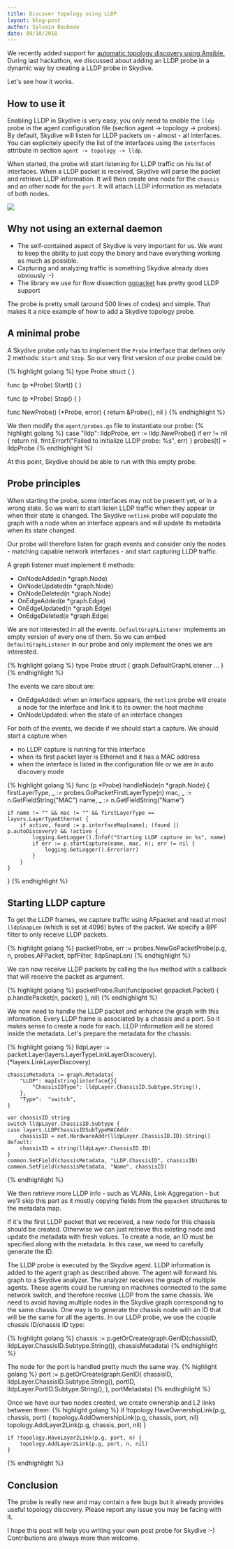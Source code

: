 ```yaml
---
title: Discover topology using LLDP
layout: blog-post
author: Sylvain Baubeau
date: 09/10/2018
---
```


We recently added support for [automatic topology discovery using Ansible.](/blog/ansible-library)
During last hackathon, we discussed about adding an LLDP probe in a dynamic way by creating
a LLDP probe in Skydive.

Let's see how it works.

## How to use it
Enabling LLDP in Skydive is very easy, you only need to enable the `lldp` probe in
the agent configuration file (section agent -> topology -> probes). By default, Skydive
will listen for LLDP packets on - almost - all interfaces. You can explicitely
specify the list of the interfaces using the `interfaces` attribute in section `agent -> topology -> lldp`.

When started, the probe will start listening for LLDP traffic on his list of interfaces.
When a LLDP packet is received, Skydive will parse the packet and retrieve LLDP information. It will
then create one node for the `chassis` and an other node for the `port`. It will attach
LLDP information as metadata of both nodes.

<p class="center">
  <a href="/assets/images/blog/lldp.png" data-lightbox="LLDP" data-title="LLDP topology view">
    <img src="/assets/images/blog/lldp.png"/>
  </a>
</p>

## Why not using an external daemon
- The self-contained aspect of Skydive is very important for us. We want to keep the
  ability to just copy the binary and have everything working as much as possible.
- Capturing and analyzing traffic is something Skydive already does obviously :-)
- The library we use for flow dissection [gopacket](http://github.com/google/gopacket)
  has pretty good LLDP support

The probe is pretty small (around 500 lines of codes) and simple. That makes it a nice
example of how to add a Skydive topology probe.

## A minimal probe

A Skydive probe only has to implement the `Probe` interface that defines only 2 methods:
`Start` and `Stop`. So our very first version of our probe could be:

{% highlight golang %}
type Probe struct {
}

func (p *Probe) Start() {
}

func (p *Probe) Stop() {
}

func NewProbe() (*Probe, error) {
  return &Probe{}, nil
}
{% endhighlight %}

We then modify the `agent/probes.go` file to instantiate our probe:
{% highlight golang %}
	case "lldp":
		lldpProbe, err := lldp.NewProbe()
		if err != nil {
			return nil, fmt.Errorf("Failed to initialize LLDP probe: %s", err)
		}
		probes[t] = lldpProbe
{% endhighlight %}

At this point, Skydive should be able to run with this empty probe.

## Probe principles
When starting the probe, some interfaces may not be present yet, or in a wrong state.
So we want to start listen LLDP traffic when they appear or when their state is changed.
The Skydive `netlink` probe will populate the graph with a node when an interface appears and
will update its metadata when its state changed.

Our probe will therefore listen for graph events and consider only the nodes -
matching capable network interfaces - and start capturing LLDP traffic.

A graph listener must implement 6 methods:
- OnNodeAdded(n *graph.Node)
- OnNodeUpdated(n *graph.Node)
- OnNodeDeleted(n *graph.Node)
- OnEdgeAdded(e *graph.Edge)
- OnEdgeUpdated(n *graph.Edge)
- OnEdgeDeleted(e *graph.Edge)

We are not interested in all the events. `DefaultGraphListener` implements an empty version
of every one of them. So we can embed `DefaultGraphListener` in our probe and only
implement the ones we are interested.

{% highlight golang %}
type Probe struct {
	graph.DefaultGraphListener
	...
}
{% endhighlight %}

The events we care about are:
- OnEdgeAdded: when an interface appears, the `netlink` probe will create a node for the interface
               and link it to its owner: the host machine
- OnNodeUpdated: when the state of an interface changes

For both of the events, we decide if we should start a capture. We should start a capture when
- no LLDP capture is running for this interface
- when its first packet layer is Ethernet and it has a MAC address
- when the interface is listed in the configuration file or we are in auto discovery mode

{% highlight golang %}
func (p *Probe) handleNode(n *graph.Node) {
	firstLayerType, _ := probes.GoPacketFirstLayerType(n)
	mac, _ := n.GetFieldString("MAC")
	name, _ := n.GetFieldString("Name")

	if name != "" && mac != "" && firstLayerType == layers.LayerTypeEthernet {
		if active, found := p.interfaceMap[name]; (found || p.autoDiscovery) && !active {
			logging.GetLogger().Infof("Starting LLDP capture on %s", name)
			if err := p.startCapture(name, mac, n); err != nil {
				logging.GetLogger().Error(err)
			}
		}
	}
}
{% endhighlight %}

## Starting LLDP capture

To get the LLDP frames, we capture traffic using AFpacket and read at most
`lldpSnapLen` (which is set at 4096) bytes of the packet. We specify a BPF filter
to only receive LLDP packets.

{% highlight golang %}
	packetProbe, err := probes.NewGoPacketProbe(p.g, n, probes.AFPacket, bpfFilter, lldpSnapLen)
{% endhighlight %}

We can now receive LLDP packets by calling the `Run` method with a callback that
will receive the packet as argument.

{% highlight golang %}
	packetProbe.Run(func(packet gopacket.Packet) {
		p.handlePacket(n, packet)
	}, nil)
{% endhighlight %}

We now need to handle the LLDP packet and enhance the graph with this information.
Every LLDP frame is associated by a chassis and a port. So it makes sense to create
a node for each. LLDP information will be stored inside the metadata.
Let's prepare the metadata for the chassis:

{% highlight golang %}
	lldpLayer := packet.Layer(layers.LayerTypeLinkLayerDiscovery).(*layers.LinkLayerDiscovery)

	chassisMetadata := graph.Metadata{
		"LLDP": map[string]interface{}{
			"ChassisIDType": lldpLayer.ChassisID.Subtype.String(),
		},
		"Type":  "switch",
	}

	var chassisID string
	switch lldpLayer.ChassisID.Subtype {
	case layers.LLDPChassisIDSubTypeMACAddr:
		chassisID = net.HardwareAddr(lldpLayer.ChassisID.ID).String()
	default:
		chassisID = string(lldpLayer.ChassisID.ID)
	}
	common.SetField(chassisMetadata, "LLDP.ChassisID", chassisID)
	common.SetField(chassisMetadata, "Name", chassisID)
{% endhighlight %}

We then retrieve more LLDP info - such as VLANs, Link Aggregation - but we'll
skip this part as it mostly copying fields from the `gopacket` structures
to the metadata map.

If it's the first LLDP packet that we received, a new node for this chassis
should be created. Otherwise we can just retrieve this existing node and
update the metadata with fresh values. To create a node, an ID must be specified
along with the metadata. In this case, we need to carefully generate the ID.

The LLDP probe is executed by the Skydive agent. LLDP information is added to the
agent graph as described above. The agent will forward his graph to a Skydive
analyzer. The analyzer receives the graph of multiple agents. These agents
could be running on machines connected to the same network switch, and therefore
receive LLDP from the same chassis. We need to avoid having multiple nodes
in the Skydive graph corresponding to the same chassis. One way is to generate
the chassis node with an ID that will be the same for all the agents.
In our LLDP probe, we use the couple chassis ID/chassis ID type:

{% highlight golang %}
	chassis := p.getOrCreate(graph.GenID(chassisID, lldpLayer.ChassisID.Subtype.String()), chassisMetadata)
{% endhighlight %}

The node for the port is handled pretty much the same way.
{% highlight golang %}
	port := p.getOrCreate(graph.GenID(
		chassisID, lldpLayer.ChassisID.Subtype.String(),
		portID, lldpLayer.PortID.Subtype.String(),
	), portMetadata)
{% endhighlight %}

Once we have our two nodes created, we create ownership and L2 links between them:
{% highlight golang %}
	if !topology.HaveOwnershipLink(p.g, chassis, port) {
		topology.AddOwnershipLink(p.g, chassis, port, nil)
		topology.AddLayer2Link(p.g, chassis, port, nil)
	}

	if !topology.HaveLayer2Link(p.g, port, n) {
		topology.AddLayer2Link(p.g, port, n, nil)
	}
{% endhighlight %}

## Conclusion

The probe is really new and may contain a few bugs but it already provides
useful topology discovery. Please report any issue you may be facing with it.

I hope this post will help you writing your own post probe for Skydive :-)
Contributions are always more than welcome.